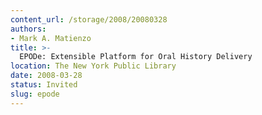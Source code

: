 ```yaml
---
content_url: /storage/2008/20080328
authors:
- Mark A. Matienzo
title: >-
  EPODe: Extensible Platform for Oral History Delivery
location: The New York Public Library
date: 2008-03-28
status: Invited
slug: epode
---
```

